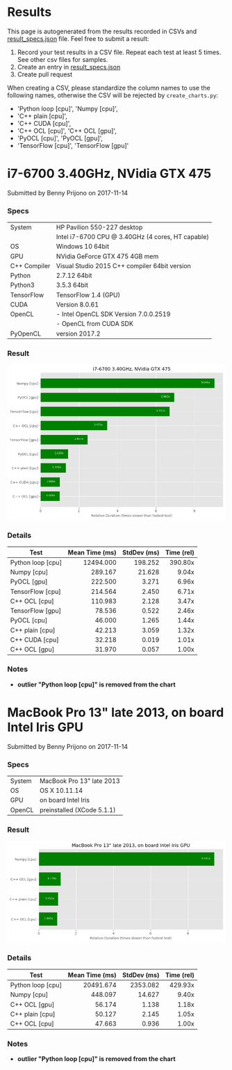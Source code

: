 
# Results

This page is autogenerated from the results recorded in CSVs and [result_specs.json](result_specs.json)
file. Feel free to submit a result:
1. Record your test results in a CSV file. Repeat each test at least 5 times. See other csv files for samples.
2. Create an entry in [result_specs.json](result_specs.json)
3. Create pull request

When creating a CSV, please standardize the column names to use the following names, otherwise
the CSV will be rejected by `create_charts.py`:
- 'Python loop [cpu]', 'Numpy [cpu]', 
- 'C++ plain [cpu]', 
- 'C++ CUDA [cpu]', 
- 'C++ OCL [cpu]', 'C++ OCL [gpu]',
- 'PyOCL [cpu]', 'PyOCL [gpu]',
- 'TensorFlow [cpu]', 'TensorFlow [gpu]'


# i7-6700 3.40GHz, NVidia GTX 475

Submitted by Benny Prijono on 2017-11-14


### Specs

|    |    |
|----|----|
| System | HP Pavilion 550-227 desktop |
|  | Intel i7-6700 CPU @ 3.40GHz (4 cores, HT capable) |
| OS | Windows 10 64bit |
| GPU | NVidia GeForce GTX 475 4GB mem |
| C++ Compiler | Visual Studio 2015 C++ compiler 64bit version |
| Python | 2.7.12 64bit |
| Python3 | 3.5.3 64bit |
| TensorFlow | TensorFlow 1.4 (GPU) |
| CUDA | Version 8.0.61 |
| OpenCL | - Intel OpenCL SDK Version 7.0.0.2519 |
|  | - OpenCL from CUDA SDK |
| PyOpenCL | version 2017.2 |


### Result

![benny-desktop1.png](benny-desktop1.png?raw=true "benny-desktop1.png")


 ### Details

| Test   | Mean Time (ms) | StdDev (ms) | Time (rel)
|--------| --------: | --------: | --------: |
| Python loop [cpu] | 12494.000 | 198.252 | 390.80x |
| Numpy [cpu] | 289.167 | 21.628 | 9.04x |
| PyOCL [gpu] | 222.500 | 3.271 | 6.96x |
| TensorFlow [cpu] | 214.564 | 2.450 | 6.71x |
| C++ OCL [cpu] | 110.983 | 2.128 | 3.47x |
| TensorFlow [gpu] | 78.536 | 0.522 | 2.46x |
| PyOCL [cpu] | 46.000 | 1.265 | 1.44x |
| C++ plain [cpu] | 42.213 | 3.059 | 1.32x |
| C++ CUDA [cpu] | 32.218 | 0.019 | 1.01x |
| C++ OCL [gpu] | 31.970 | 0.057 | 1.00x |


### Notes

- **outlier "Python loop [cpu]" is removed from the chart**




# MacBook Pro 13" late 2013, on board Intel Iris GPU

Submitted by Benny Prijono on 2017-11-14


### Specs

|    |    |
|----|----|
| System | MacBook Pro 13" late 2013 |
| OS | OS X 10.11.14 |
| GPU | on board Intel Iris |
| OpenCL | preinstalled (XCode 5.1.1) |


### Result

![benny-macbook.png](benny-macbook.png?raw=true "benny-macbook.png")


 ### Details

| Test   | Mean Time (ms) | StdDev (ms) | Time (rel)
|--------| --------: | --------: | --------: |
| Python loop [cpu] | 20491.674 | 2353.082 | 429.93x |
| Numpy [cpu] | 448.097 | 14.627 | 9.40x |
| C++ OCL [gpu] | 56.174 | 1.138 | 1.18x |
| C++ plain [cpu] | 50.127 | 2.145 | 1.05x |
| C++ OCL [cpu] | 47.663 | 0.936 | 1.00x |


### Notes

- **outlier "Python loop [cpu]" is removed from the chart**


